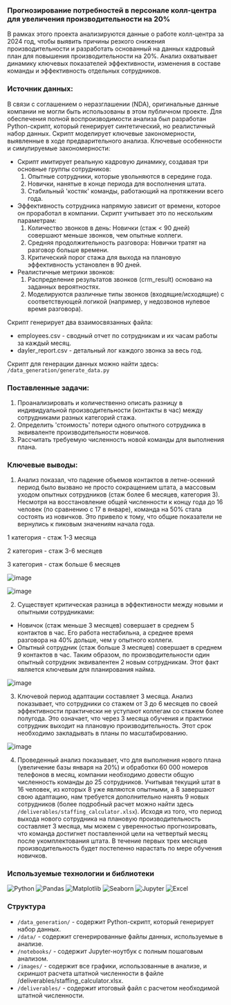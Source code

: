 ### Прогнозирование потребностей в персонале колл-центра для увеличения производительности на 20%

В рамках этого проекта анализируются данные о работе колл-центра за 2024 год, чтобы выявить причины резкого снижения производительности и разработать основанный на данных кадровый план для повышения производительности на 20%. Анализ охватывает динамику ключевых показателей эффективности, изменения в составе команды и эффективность отдельных сотрудников.

### Источник данных:
В связи с соглашением о неразглашении (NDA), оригинальные данные компании не могли быть использованы в этом публичном проекте.
Для обеспечения полной воспроизводимости анализа был разработан Python-скрипт, который генерирует синтетический, но реалистичный набор данных. Скрипт моделирует ключевые закономерности, выявленные в ходе предварительного анализа.
Ключевые особенности и симулируемые закономерности:
- Скрипт имитирует реальную кадровую динамику, создавая три основные группы сотрудников:
  1. Опытные сотрудники, которые увольняются в середине года.
  2. Новички, нанятые в конце периода для восполнения штата.
  3. Стабильный 'костяк' команды, работающий на протяжении всего года.
- Эффективность сотрудника напрямую зависит от времени, которое он проработал в компании. Скрипт учитывает это по нескольким параметрам:
  1. Количество звонков в день: Новички (стаж < 90 дней) совершают меньше звонков, чем опытные коллеги.
  2. Средняя продолжительность разговора: Новички тратят на разговор больше времени.
  3. Критический порог стажа для выхода на плановую эффективность установлен в 90 дней.
- Реалистичные метрики звонков:
  1. Распределение результатов звонков (crm_result) основано на заданных вероятностях.
  2. Моделируются различные типы звонков (входящие/исходящие) с соответствующей логикой (например, у недозвонов нулевое время разговора).

Скрипт генерирует два взаимосвязанных файла:
* employees.csv - сводный отчет по сотрудникам и их часам работы за каждый месяц.
* dayler_report.csv - детальный лог каждого звонка за весь год.

Скрипт для генерации данных можно найти здесь: `/data_generation/generate_data.py`

### Поставленные задачи:
1. Проанализировать и количественно описать разницу в индивидуальной производительности (контакты в час) между сотрудниками разных категорий стажа.
2. Определить 'стоимость' потери одного опытного сотрудника в эквиваленте производительности новичков.
3. Рассчитать требуемую численность новой команды для выполнения плана.

### Ключевые выводы:
1. Анализ показал, что падение объемов контактов в летне-осенний период было вызвано не просто сокращением штата, а массовым уходом опытных сотрудников (стаж более 6 месяцев, категория 3). Несмотря на восстановление общей численности к концу года до 16 человек (по сравнению с 17 в январе), команда на 50% стала состоять из новичков. Это привело к тому, что общие показатели не вернулись к пиковым значениям начала года.

1 категория - стаж 1-3 месяца

2 категория - стаж 3-6 месяцев

3 категория - стаж больше 6 месяцев

![image](https://github.com/user-attachments/assets/6715d105-15d0-4d34-84f6-a8eac5e1a2e0)

![image](https://github.com/user-attachments/assets/b9166875-568e-4def-b9c0-22bbb7bc4d70)

2. Существует критическая разница в эффективности между новыми и опытными сотрудниками:
- Новичок (стаж меньше 3 месяцев) совершает в среднем 5 контактов в час. Его работа нестабильна, а среднее время разговора на 40% дольше, чем у опытного коллеги.
- Опытный сотрудник (стаж больше 3 месяцев) совершает в среднем 9 контактов в час.
Таким образом, по производительности один опытный сотрудник эквивалентен 2 новым сотрудникам. Этот факт является ключевым для планирования найма.

![image](https://github.com/user-attachments/assets/335ffac6-00c9-46d4-b8da-b4f7037273a3)

3. Ключевой период адаптации составляет 3 месяца.
Анализ показывает, что сотрудники со стажем от 3 до 6 месяцев по своей эффективности практически не уступают коллегам со стажем более полугода. Это означает, что через 3 месяца обучения и практики сотрудник выходит на плановую производительность. Этот срок необходимо закладывать в планы по масштабированию.

![image](https://github.com/user-attachments/assets/c41c50a6-4156-48c0-9cfe-3f3a77ac233b)

4. Проведенный анализ показывает, что для выполнения нового плана (увеличение базы января на 20%) и обработки 60 000 номеров телефонов в месяц, компании необходимо довести общую численность команды до 25 сотрудников. Учитывая текущий штат в 16 человек, из которых 8 уже являются опытными, а 8 завершают свою адаптацию, нам требуется дополнительно нанять 9 новых сотрудников (более подробный расчет можно найти здесь `/deliverables/staffing_calculator.xlsx`). Исходя из того, что период выхода нового сотрудника на плановую производительность составляет 3 месяца, мы можем с уверенностью прогнозировать, что команда достигнет поставленной цели на четвертый месяц после укомплектования штата. В течение первых трех месяцев производительность будет постепенно нарастать по мере обучения новичков.

### Используемые технологии и библиотеки
![Python](https://img.shields.io/badge/Python-3776AB?style=flat-square&logo=python&logoColor=white)
![Pandas](https://img.shields.io/badge/Pandas-150458?style=flat-square&logo=pandas&logoColor=white)
![Matplotlib](https://img.shields.io/badge/Matplotlib-11557c?style=flat-square&logo=matplotlib&logoColor=white)
![Seaborn](https://img.shields.io/badge/Seaborn-3377B5?style=flat-square&logo=seaborn&logoColor=white)
![Jupyter](https://img.shields.io/badge/Jupyter-F37626?style=flat-square&logo=jupyter&logoColor=white)
![Excel](https://img.shields.io/badge/Excel-217346?style=flat-square&logo=microsoftexcel&logoColor=white)

### Структура

* `/data_generation/` - содержит Python-скрипт, который генерирует набор данных.
* `/data/` - содержит сгенерированные файлы данных, используемые в анализе.
* `/notebooks/` - содержит Jupyter-ноутбук с полным пошаговым анализом.
* `/images/` - содержит все графики, использованные в анализе, и скриншот расчета штатной численности в файле /deliverables/staffing_calculator.xlsx.
* `/deliverables/` - содержит итоговый файл с расчетом необходимой штатной численности. 










